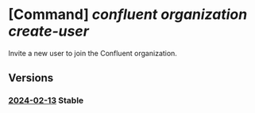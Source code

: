 # [Command] _confluent organization create-user_

Invite a new user to join the Confluent organization.

## Versions

### [2024-02-13](/Resources/mgmt-plane/L3N1YnNjcmlwdGlvbnMve30vcmVzb3VyY2Vncm91cHMve30vcHJvdmlkZXJzL21pY3Jvc29mdC5jb25mbHVlbnQvb3JnYW5pemF0aW9ucy97fS9hY2Nlc3MvZGVmYXVsdC9jcmVhdGVpbnZpdGF0aW9u/2024-02-13.xml) **Stable**

<!-- mgmt-plane /subscriptions/{}/resourcegroups/{}/providers/microsoft.confluent/organizations/{}/access/default/createinvitation 2024-02-13 -->
